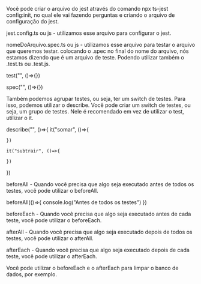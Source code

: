 Você pode criar o arquivo do jest através do comando npx ts-jest config:init, no qual ele vai fazendo perguntas e criando o arquivo de configuração do jest.

jest.config.ts ou js - utilizamos esse arquivo para configurar o jest.

nomeDoArquivo.spec.ts ou js - utilizamos esse arquivo para testar o arquivo que queremos testar. colocando o .spec no final do nome do arquivo, nós estamos dizendo que é um arquivo de teste. Podendo utilizar também o .test.ts ou .test.js.

test("", ()=>{})

spec("", ()=>{})

Também podemos agrupar testes, ou seja, ter um switch de testes. Para isso, podemos utilizar o describe. Você pode criar um switch de testes, ou seja, um grupo de testes. Nele é recomendado em vez de utilizar o test, utilizar o it.

describe("", ()=>{
    it("somar", ()=>{

    })

    it("subtrair", ()=>{

    })
})

beforeAll - Quando você precisa que algo seja executado antes de todos os testes, você pode utilizar o beforeAll.

beforeAll(()=>{
    console.log("Antes de todos os testes")
})

beforeEach - Quando você precisa que algo seja executado antes de cada teste, você pode utilizar o beforeEach.

afterAll - Quando você precisa que algo seja executado depois de todos os testes, você pode utilizar o afterAll.

afterEach - Quando você precisa que algo seja executado depois de cada teste, você pode utilizar o afterEach.

Você pode utilizar o beforeEach e o afterEach para limpar o banco de dados, por exemplo.
